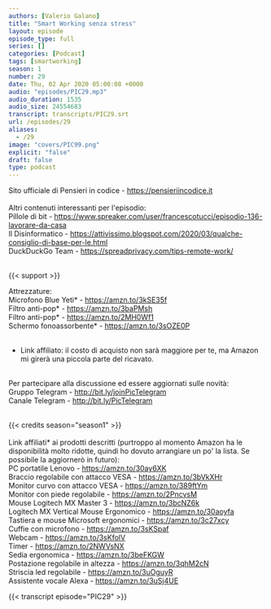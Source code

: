 ```yaml
---
authors: [Valerio Galano]
title: "Smart Working senza stress"
layout: episode
episode_type: full
series: []
categories: [Podcast]
tags: [smartworking]
season: 1
number: 29
date: Thu, 02 Apr 2020 05:00:08 +0000
audio: "episodes/PIC29.mp3"
audio_duration: 1535
audio_size: 24554683
transcript: transcripts/PIC29.srt
url: /episodes/29
aliases: 
  - /29
image: "covers/PIC99.png"
explicit: "false"
draft: false
type: podcast
---
```

Sito ufficiale di Pensieri in codice - <a href="https://pensieriincodice.it" rel="noopener">https://pensieriincodice.it</a> <br />
<br />
Altri contenuti interessanti per l'episodio:<br />
Pillole di bit - <a href="https://www.spreaker.com/user/francescotucci/episodio-136-lavorare-da-casa" rel="noopener">https://www.spreaker.com/user/francescotucci/episodio-136-lavorare-da-casa</a> <br />
Il Disinformatico - <a href="https://attivissimo.blogspot.com/2020/03/qualche-consiglio-di-base-per-le.html" rel="noopener">https://attivissimo.blogspot.com/2020/03/qualche-consiglio-di-base-per-le.html</a> <br />
DuckDuckGo Team - <a href="https://spreadprivacy.com/tips-remote-work/" rel="noopener">https://spreadprivacy.com/tips-remote-work/</a> <br />
<br />


{{< support >}}

Attrezzature:<br />
Microfono Blue Yeti* - <a href="https://amzn.to/3kSE35f" rel="noopener">https://amzn.to/3kSE35f</a>  <br />
Filtro anti-pop* - <a href="https://amzn.to/3baPMsh" rel="noopener">https://amzn.to/3baPMsh</a>  <br />
Filtro anti-pop* - <a href="https://amzn.to/2MH0Wf1" rel="noopener">https://amzn.to/2MH0Wf1</a>  <br />
Schermo fonoassorbente* - <a href="https://amzn.to/3sOZE0P" rel="noopener">https://amzn.to/3sOZE0P</a>  <br />
<br />
* Link affiliato: il costo di acquisto non sarà maggiore per te, ma Amazon mi girerà una piccola parte del ricavato. <br />
<br />
Per partecipare alla discussione ed essere aggiornati sulle novità:<br />
Gruppo Telegram - <a href="http://bit.ly/joinPicTelegram" rel="noopener">http://bit.ly/joinPicTelegram</a> <br />
Canale Telegram - <a href="http://bit.ly/PicTelegram" rel="noopener">http://bit.ly/PicTelegram</a> <br />
<br />


{{< credits season="season1" >}}<br />
<br />
Link affiliati* ai prodotti descritti (purtroppo al momento Amazon ha le disponibilità molto ridotte, quindi ho dovuto arrangiare un po' la lista. Se possibile la aggiornerò in futuro):<br />
PC portatile Lenovo - <a href="https://amzn.to/30ay6XK" rel="noopener">https://amzn.to/30ay6XK</a>  <br />
Braccio regolabile con attacco VESA - <a href="https://amzn.to/3bVkXHr" rel="noopener">https://amzn.to/3bVkXHr</a>  <br />
Monitor curvo con attacco VESA - <a href="https://amzn.to/389ftYm" rel="noopener">https://amzn.to/389ftYm</a>  <br />
Monitor con piede regolabile - <a href="https://amzn.to/2PncvsM" rel="noopener">https://amzn.to/2PncvsM</a>  <br />
Mouse Logitech MX Master 3 - <a href="https://amzn.to/3bcNZ6k" rel="noopener">https://amzn.to/3bcNZ6k</a>  <br />
Logitech MX Vertical Mouse Ergonomico - <a href="https://amzn.to/30aoyfa" rel="noopener">https://amzn.to/30aoyfa</a>  <br />
Tastiera e mouse Microsoft ergonomici - <a href="https://amzn.to/3c27xcy" rel="noopener">https://amzn.to/3c27xcy</a>  <br />
Cuffie con microfono - <a href="https://amzn.to/3sKSpaf" rel="noopener">https://amzn.to/3sKSpaf</a>  <br />
Webcam - <a href="https://amzn.to/3sKfolV" rel="noopener">https://amzn.to/3sKfolV</a>  <br />
Timer - <a href="https://amzn.to/2NWVsNX" rel="noopener">https://amzn.to/2NWVsNX</a>  <br />
Sedia ergonomica - <a href="https://amzn.to/3beFKGW" rel="noopener">https://amzn.to/3beFKGW</a>  <br />
Postazione regolabile in altezza - <a href="https://amzn.to/3qhM2cN" rel="noopener">https://amzn.to/3qhM2cN</a>  <br />
Striscia led regolabile - <a href="https://amzn.to/3uOguyR" rel="noopener">https://amzn.to/3uOguyR</a>  <br />
Assistente vocale Alexa - <a href="https://amzn.to/3uSj4UE" rel="noopener">https://amzn.to/3uSj4UE</a>

<!-- more -->

{{< transcript episode="PIC29" >}}
